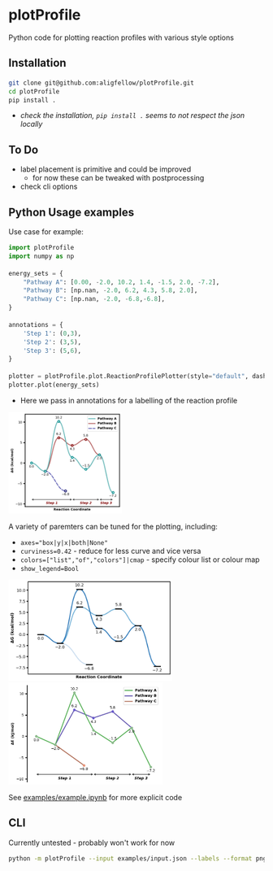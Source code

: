 # plotProfile
Python code for plotting reaction profiles with various style options

## Installation
```bash
git clone git@github.com:aligfellow/plotProfile.git
cd plotProfile
pip install .
```
- *check the installation, `pip install .` seems to not respect the json locally*

## To Do
- label placement is primitive and could be improved
   - for now these can be tweaked with postprocessing 
- check cli options

## Python Usage examples
Use case for example: 
```python
import plotProfile
import numpy as np

energy_sets = {
    "Pathway A": [0.00, -2.0, 10.2, 1.4, -1.5, 2.0, -7.2],
    "Pathway B": [np.nan, -2.0, 6.2, 4.3, 5.8, 2.0],
    "Pathway C": [np.nan, -2.0, -6.8,-6.8],
}

annotations = {
    'Step 1': (0,3),
    'Step 2': (3,5),
    'Step 3': (5,6),
}

plotter = plotProfile.plot.ReactionProfilePlotter(style="default", dashed=["off-cycle", "Pathway C"], segment_annotations=annotations)
plotter.plot(energy_sets)
```
- Here we pass in annotations for a labelling of the reaction profile

<img src="images/profile1.png" height="200" alt="Example 1">

A variety of paremters can be tuned for the plotting, including:
- `axes="box|y|x|both|None"` 
- `curviness=0.42` - reduce for less curve and vice versa
- `colors=["list","of","colors"]|cmap` - specify colour list or colour map
- `show_legend=Bool`

<img src="images/profile2.png" height="200" alt="Example 2">

<img src="images/profile3.png" height="200" alt="Example 3">

See [examples/example.ipynb](examples/example.ipynb) for more explicit code

## CLI
Currently untested - probably won't work for now
```bash
python -m plotProfile --input examples/input.json --labels --format png
```



